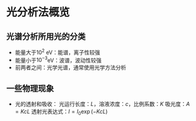 # 光分析法概览
## 光谱分析所用光的分类
* 能量大于$10^2$ eV：能谱，离子性较强
* 能量小于$10^{-3}$eV：波谱，波动性较强
* 前两者之间：光学光谱，通常使用光学方法分析
## 一些物理现象
* 光的透射和吸收：
	光运行长度：$L$，溶液浓度：$c$，比例系数：$K$
	吸光度：$A = KcL$
	透射光表达式：$I = I_0\exp{(-KcL)}$

